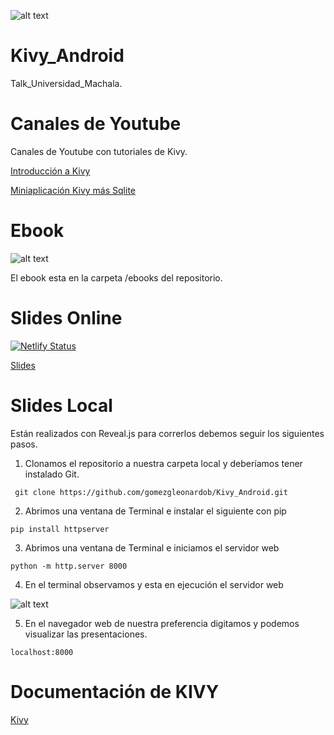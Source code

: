 ![alt text](https://i.udemycdn.com/course/750x422/688828_f879.jpg  "Logo Title Text 1")

# Kivy_Android

Talk_Universidad_Machala.

# Canales de Youtube

Canales de Youtube con tutoriales de Kivy.

[Introducción a Kivy](https://www.youtube.com/watch?v=9F_bw8OP1f0&list=PLOBq4FLbvJGQA31Zhfnha3KKhG6xjZ1cz)

[Miniaplicación Kivy más Sqlite](https://www.youtube.com/watch?v=jF6CJCTKj7w&list=PLOBq4FLbvJGSjYR2EW0VAWqEWVpk16GLT)

# Ebook
![alt text](https://infomediang.com/wp-content/uploads/2016/05/download-creating-apps-in-kivy-mobile-with-python-pdf-e1542777033443.png  "Logo Title Text 1")

El ebook esta en la carpeta /ebooks del repositorio.


# Slides Online

[![Netlify Status](https://api.netlify.com/api/v1/badges/437fed38-d25a-48b4-b566-276c43d686f7/deploy-status)](https://app.netlify.com/sites/pythonkivy/deploys)

[Slides](https://pythonkivy.netlify.com)



# Slides Local

Están realizados con Reveal.js para correrlos debemos seguir los siguientes pasos.

1. Clonamos el repositorio a nuestra carpeta local y deberíamos tener instalado Git.

~~~~
 git clone https://github.com/gomezgleonardob/Kivy_Android.git
~~~~

2. Abrimos una ventana de Terminal e instalar el siguiente con pip

~~~~
pip install httpserver
~~~~

3. Abrimos una ventana de Terminal e iniciamos el servidor web

~~~~
python -m http.server 8000
~~~~

4. En el terminal observamos y esta en ejecución el servidor web

![alt text](https://www.poftut.com/wp-content/uploads/2018/07/img_5b4d5f569b669.png  "Logo Title Text 1")

5. En el navegador web de nuestra preferencia digitamos y podemos visualizar las presentaciones.

~~~~
localhost:8000
~~~~

# Documentación de KIVY
[Kivy](https://kivy.org/doc/stable/gettingstarted/intro.html)


